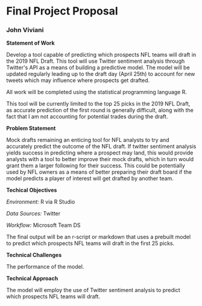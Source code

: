# Final Project Proposal
### John Viviani
**Statement of Work**

Develop a tool capable of predicting which prospects NFL teams will draft in the 2019 NFL Draft. This tool will use Twitter sentiment analysis through Twitter's API as a means of building a predictive model. The model will be updated regularly leading up to the draft day (April 25th) to account for new tweets which may influence where prospects get drafted.

All work will be completed using the statistical programming language R.

This tool will be currently limited to the top 25 picks in the 2019 NFL Draft, as accurate prediction of the first round is generally difficult, along with the fact that I am not accounting for potential trades during the draft.

**Problem Statement**

Mock drafts remaining an enticing tool for NFL analysts to try and accurately predict the outcome of the NFL draft. If twitter sentiment analysis yields success in predicting where a prospect may land, this would provide analysts with a tool to better improve their mock drafts, which in turn would grant them a larger following for their success. This could be potentially used by NFL owners as a means of better preparing their draft board if the model predicts a player of interest will get drafted by another team.

**Techical Objectives**

*Environment:* R via R Studio

*Data Sources:* Twitter

*Workflow:* Microsoft Team DS

The final output will be an r-script or markdown that uses a prebuilt model to predict which prospects NFL teams will draft in the first 25 picks.

**Technical Challenges**

The performance of the model.

**Technical Approach**

The model will employ the use of Twitter sentiment analysis to predict which prospects NFL teams will draft.
